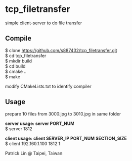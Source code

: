 # tcp_filetransfer
simple client-server to do file transfer

## Compile
$ clone https://github.com/s887432/tcp_filetransfer.git<br>
$ cd tcp_filetransfer<br>
$ mkdir build<br>
$ cd build<br>
$ cmake ..<br>
$ make<br>

modify CMakeLists.txt to identify compiler

## Usage
prepare 10 files from 3000.jpg to 3010.jpg in same folder

<b>server usage: server PORT_NUM</b><br>
$ server 1812

<b>client usage: client SERVER_IP PORT_NUM SECTION_SIZE</b><br>
$ client 192.160.1.100 1812 1

Patrick Lin @ Taipei, Taiwan
